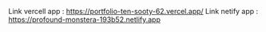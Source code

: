 Link vercell app :   https://portfolio-ten-sooty-62.vercel.app/
Link netify app : https://profound-monstera-193b52.netlify.app
